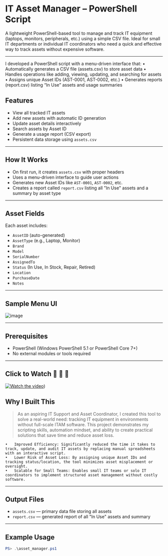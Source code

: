 # IT Asset Manager – PowerShell Script

A lightweight PowerShell-based tool to manage and track IT equipment (laptops, monitors, peripherals, etc.) using a simple CSV file. Ideal for small IT departments or individual IT coordinators who need a quick and effective way to track assets without expensive software.

---

I developed a PowerShell script with a menu-driven interface that:
	•	Automatically generates a CSV file (assets.csv) to store asset data
	•	Handles operations like adding, viewing, updating, and searching for assets
	•	Assigns unique Asset IDs (AST-0001, AST-0002, etc.)
	•	Generates reports (report.csv) listing “In Use” assets and usage summaries


## Features

- View all tracked IT assets
- Add new assets with automatic ID generation
- Update asset details interactively
- Search assets by Asset ID
- Generate a usage report (CSV export)
- Persistent data storage using `assets.csv`

---

## How It Works

- On first run, it creates `assets.csv` with proper headers
- Uses a menu-driven interface to guide user actions
- Generates new Asset IDs like `AST-0001`, `AST-0002`, etc.
- Creates a report called `report.csv` listing all "In Use" assets and a summary by asset type

---

## Asset Fields

Each asset includes:

- `AssetID` (auto-generated)
- `AssetType` (e.g., Laptop, Monitor)
- `Brand`
- `Model`
- `SerialNumber`
- `AssignedTo`
- `Status` (In Use, In Stock, Repair, Retired)
- `Location`
- `PurchaseDate`
- `Notes`

---

## Sample Menu UI

![image](https://github.com/user-attachments/assets/362a5315-66ba-41f7-84e1-72f9175c4ce9)

---

## Prerequisites

- PowerShell (Windows PowerShell 5.1 or PowerShell Core 7+)
- No external modules or tools required

---
## Click to Watch 🚨 🚨 🚨 

[![Watch the video](https://img.youtube.com/vi/0UkhLHZccxw/maxresdefault.jpg)](https://www.youtube.com/watch?v=XSyh5eBehZs))


## Why I Built This

> As an aspiring IT Support and Asset Coordinator, I created this tool to solve a real-world need: tracking IT equipment in environments without full-scale ITAM software. This project demonstrates my scripting skills, automation mindset, and ability to create practical solutions that save time and reduce asset loss.

	•	Improved Efficiency: Significantly reduced the time it takes to track, update, and audit IT assets by replacing manual spreadsheets with an interactive script.
	•	Lower Risk of Asset Loss: By assigning unique Asset IDs and tracking status/location, the tool minimizes asset misplacement or oversight.
	•	Scalable for Small Teams: Enables small IT teams or solo IT coordinators to implement structured asset management without costly software.

---

## Output Files

- `assets.csv` — primary data file storing all assets
- `report.csv` — generated report of all "In Use" assets and summary

---

## Example Usage

```powershell
PS> .\asset_manager.ps1
